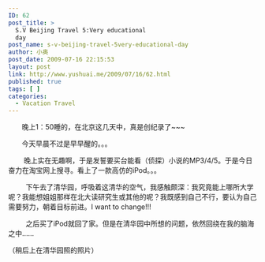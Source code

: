 ```yaml
---
ID: 62
post_title: >
  S.V Beijing Travel 5:Very educational
  day
post_name: s-v-beijing-travel-5very-educational-day
author: 小奥
post_date: 2009-07-16 22:15:53
layout: post
link: http://www.yushuai.me/2009/07/16/62.html
published: true
tags: [ ]
categories:
  - Vacation Travel
---
```

       晚上1：50睡的，在北京这几天中，真是创纪录了~~~<!--more-->

       今天早晨不过是早早醒的。。。

        晚上实在无趣啊，于是发誓要买台能看（侦探）小说的MP3/4/5。于是今日奋力在淘宝网上搜寻。看上了一款高仿的iPod。。。

         下午去了清华园，呼吸着这清华的空气，我感触颇深：我究竟能上哪所大学呢？我能想姐姐那样在北大读研究生或其他的呢？我既感到自己不行，要认为自己需要努力，朝着目标前进。I want to change!!!

         之后买了iPod就回了家。但是在清华园中所想的问题，依然回绕在我的脑海之中……

（稍后上在清华园照的照片）
